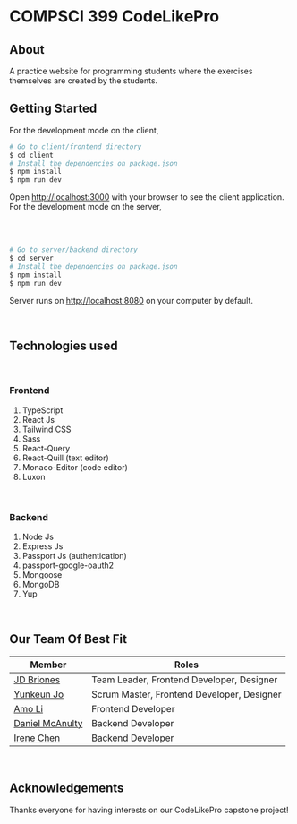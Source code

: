 # COMPSCI 399 CodeLikePro

## About
A practice website for programming students where the exercises themselves are created by the students.

## Getting Started

For the development mode on the client,

```bash
# Go to client/frontend directory
$ cd client
# Install the dependencies on package.json
$ npm install
$ npm run dev
```

Open [http://localhost:3000](http://localhost:3000) with your browser to see the client application.
<br />
For the development mode on the server,

<br />
<br />

```bash
# Go to server/backend directory
$ cd server
# Install the dependencies on package.json
$ npm install
$ npm run dev
```

Server runs on [http://localhost:8080](http://localhost:8080) on your computer by default.

<br />

## Technologies used

<br />

### Frontend
1. TypeScript
2. React Js
3. Tailwind CSS
4. Sass
5. React-Query
6. React-Quill (text editor)
7. Monaco-Editor (code editor)
8. Luxon

<br />

### Backend
1. Node Js
2. Express Js
3. Passport Js (authentication)
4. passport-google-oauth2
5. Mongoose
6. MongoDB
7. Yup

<br />


## Our Team Of Best Fit

| Member                                               | Roles                                       |
| ---------------------------------------------------- | --------------------------------------------|
| [JD Briones](https://github.com/jeed02)              | Team Leader, Frontend Developer, Designer   |
| [Yunkeun Jo](https://github.com/yunwi5)              | Scrum Master, Frontend Developer, Designer  |
| [Amo Li](https://github.com/Amotys)                  | Frontend Developer                          |
| [Daniel McAnulty](https://github.com/DanielMcAnulty) | Backend Developer                           |
| [Irene Chen](https://github.com/irenechen20015)      | Backend Developer                           |

<br />

## Acknowledgements

Thanks everyone for having interests on our CodeLikePro capstone project!

